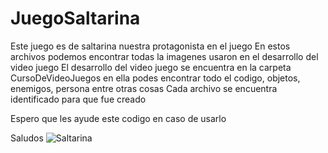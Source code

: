 # JuegoSaltarina
Este juego es de saltarina nuestra protagonista en el juego
En estos archivos podemos encontrar todas la imagenes usaron en el desarrollo del video juego
El desarrollo del video juego se encuentra en la carpeta CursoDeVideoJuegos en ella podes encontrar todo el codigo, objetos, enemigos, persona entre otras cosas
Cada archivo se encuentra identificado para que fue creado

Espero que les ayude este codigo en caso de usarlo

Saludos
![Saltarina](https://user-images.githubusercontent.com/82524221/147039526-3e59d16d-e675-499e-a2eb-6c5b259f027a.jpeg)
